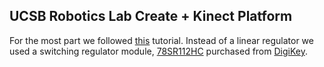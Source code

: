 ## UCSB Robotics Lab Create + Kinect Platform ##
For the most part we followed [this](http://www.ros.org/wiki/kinect/Tutorials/Adding%20a%20Kinect%20to%20an%20iRobot%20Create) tutorial.  Instead of a linear regulator we used a switching regulator module, [78SR112HC](http://focus.ti.com/docs/prod/folders/print/78sr112.html) purchased from [DigiKey](http://search.digikey.com/scripts/DkSearch/dksus.dll?Detail&name=78SR112HC-ND).